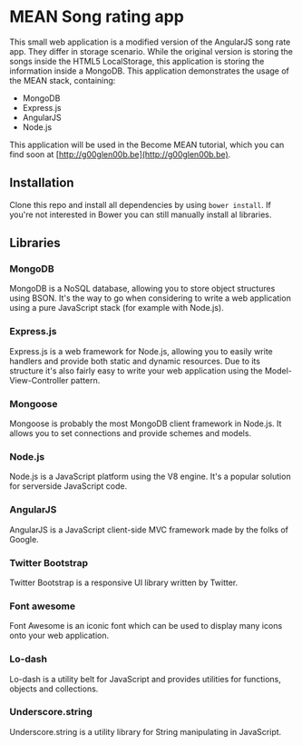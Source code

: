 # MEAN Song rating app
This small web application is a modified version of the AngularJS song rate app. They differ in storage scenario. While the original version is storing the songs inside the HTML5 LocalStorage, this application is storing the information inside a MongoDB.
This application demonstrates the usage of the MEAN stack, containing:
* MongoDB
* Express.js
* AngularJS
* Node.js

This application will be used in the Become MEAN tutorial, which you can find soon at [http://g00glen00b.be](http://g00glen00b.be).

## Installation
Clone this repo and install all dependencies by using `bower install`. If you're not interested in Bower you can still manually install al libraries.

## Libraries

### MongoDB
MongoDB is a NoSQL database, allowing you to store object structures using BSON. It's the way to go when considering to write a web application using a pure JavaScript stack (for example with Node.js).

### Express.js
Express.js is a web framework for Node.js, allowing you to easily write handlers and provide both static and dynamic resources.
Due to its structure it's also fairly easy to write your web application using the Model-View-Controller pattern.

### Mongoose
Mongoose is probably the most MongoDB client framework in Node.js. It allows you to set connections and provide schemes and models.

### Node.js
Node.js is a JavaScript platform using the V8 engine. It's a popular solution for serverside JavaScript code.

### AngularJS
AngularJS is a JavaScript client-side MVC framework made by the folks of Google.

### Twitter Bootstrap
Twitter Bootstrap is a responsive UI library written by Twitter.

### Font awesome
Font Awesome is an iconic font which can be used to display many icons onto your web application.

### Lo-dash
Lo-dash is a utility belt for JavaScript and provides utilities for functions, objects and collections.

### Underscore.string
Underscore.string is a utility library for String manipulating in JavaScript.
